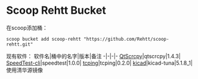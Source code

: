 # Scoop Rehtt Bucket
在scoop添加桶：
```
scoop bucket add scoop-rehtt "https://github.com/Rehtt/scoop-rehtt.git"
```
现有软件：
软件名|桶中的名字|版本|备注
-|-|-|-
[QtScrcpy](https://github.com/barry-ran/QtScrcpy)|qtscrcpy|1.4.3|
[SpeedTest-cli](https://www.speedtest.net/apps/cli)|speedtest|1.0.0|
[tcping](https://github.com/rehtt/tcping)|tcping|0.2.0|
[kicad](https://kicad.org)|kicad-tuna|5.1.8_1|使用清华源镜像
